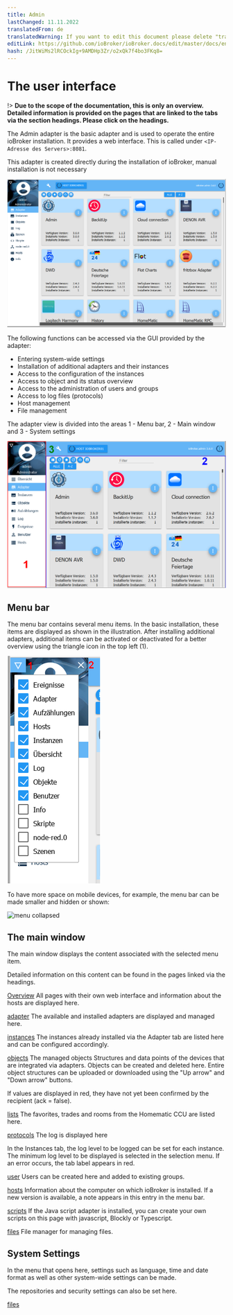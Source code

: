 ```yaml
---
title: Admin
lastChanged: 11.11.2022
translatedFrom: de
translatedWarning: If you want to edit this document please delete "translatedFrom" field, elsewise this document will be translated automatically again
editLink: https://github.com/ioBroker/ioBroker.docs/edit/master/docs/en/admin/README.md
hash: /JitWiMs2lRCOckIg+9AMDHp3Zr/o2xQk7f4bo3FKq8=
---
```

# The user interface
!> **Due to the scope of the documentation, this is only an overview. Detailed information is provided on the pages that are linked to the tabs via the section headings. Please click on the headings.**

The Admin adapter is the basic adapter and is used to operate the entire ioBroker installation. It provides a web interface. This is called under ``<IP-Adresse des Servers>:8081``.

This adapter is created directly during the installation of ioBroker, manual installation is not necessary

![The admin in tile view](../../de/admin/media/ADMIN_Adapter_Kachel.png)

The following functions can be accessed via the GUI provided by the adapter:

* Entering system-wide settings
* Installation of additional adapters and their instances
* Access to the configuration of the instances
* Access to object and its status overview
* Access to the administration of users and groups
* Access to log files (protocols)
* Host management
* File management

The adapter view is divided into the areas 1 - Menu bar, 2 - Main window and 3 - System settings

![The structure of the admin](../../de/admin/media/ADMIN_Screen_numbers.png)

## Menu bar
The menu bar contains several menu items. In the basic installation, these items are displayed as shown in the illustration. After installing additional adapters, additional items can be activated or deactivated for a better overview using the triangle icon in the top left (1).

![menu items](../../de/admin/media/ADMIN_Screen01_menuitems_numbers.png)

To have more space on mobile devices, for example, the menu bar can be made smaller and hidden or shown:

![menu collapsed](../../de/admin/media/ADMIN_Screen01_menucollapsed.gif)

## The main window
The main window displays the content associated with the selected menu item.

Detailed information on this content can be found in the pages linked via the headings.

[Overview](https://www.iobroker.net/#de/documentation/admin/overview.md) All pages with their own web interface and information about the hosts are displayed here.

[adapter](https://www.iobroker.net/#de/documentation/admin/adapter.md) The available and installed adapters are displayed and managed here.

[instances](https://www.iobroker.net/#de/documentation/admin/instances.md) The instances already installed via the Adapter tab are listed here and can be configured accordingly.

[objects](https://www.iobroker.net/#de/documentation/admin/objects.md) The managed objects Structures and data points of the devices that are integrated via adapters. Objects can be created and deleted here. Entire object structures can be uploaded or downloaded using the "Up arrow" and "Down arrow" buttons.

If values are displayed in red, they have not yet been confirmed by the recipient (ack = false).

[lists](https://www.iobroker.net/#de/documentation/admin/enums.md) The favorites, trades and rooms from the Homematic CCU are listed here.

[protocols](https://www.iobroker.net/#de/documentation/admin/log.md) The log is displayed here

In the Instances tab, the log level to be logged can be set for each instance. The minimum log level to be displayed is selected in the selection menu. If an error occurs, the tab label appears in red.

[user](https://www.iobroker.net/#de/documentation/admin/users.md) Users can be created here and added to existing groups.

[hosts](https://www.iobroker.net/#de/documentation/admin/hosts.md) Information about the computer on which ioBroker is installed. If a new version is available, a note appears in this entry in the menu bar.

[scripts](scripts.md) If the Java script adapter is installed, you can create your own scripts on this page with javascript, Blockly or Typescript.

[files](https://www.iobroker.net/#de/documentation/admin/files.md) File manager for managing files.

## System Settings
In the menu that opens here, settings such as language, time and date format as well as other system-wide settings can be made.

The repositories and security settings can also be set here.

[Übersicht]: https://www.iobroker.net/#de/documentation/admin/overview.md

[Adapter]: https://www.iobroker.net/#de/documentation/admin/adapter.md

[Instanzen]: https://www.iobroker.net/#de/documentation/admin/instances.md

[Objekte]: https://www.iobroker.net/#de/documentation/admin/objects.md

[Aufzählungen]: https://www.iobroker.net/#de/documentation/admin/enums.md

[Log]: https://www.iobroker.net/#de/documentation/admin/log.md

[files](https://www.iobroker.net/#de/documentation/admin/files.md)

[Benutzer]: https://www.iobroker.net/#de/documentation/admin/users.md

[Hosts]: https://www.iobroker.net/#de/documentation/admin/hosts.md

[Systemeinstellungen]: https://www.iobroker.net/#de/documentation/admin/settings.md